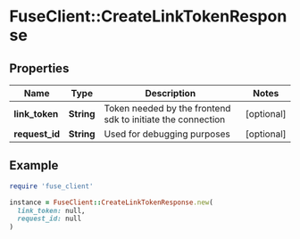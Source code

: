 # FuseClient::CreateLinkTokenResponse

## Properties

| Name | Type | Description | Notes |
| ---- | ---- | ----------- | ----- |
| **link_token** | **String** | Token needed by the frontend sdk to initiate the connection | [optional] |
| **request_id** | **String** | Used for debugging purposes | [optional] |

## Example

```ruby
require 'fuse_client'

instance = FuseClient::CreateLinkTokenResponse.new(
  link_token: null,
  request_id: null
)
```

